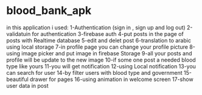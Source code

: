 # blood_bank_apk
in this application i used:
1-Authentication (sign in , sign up and log out)
2-validatuin for authentication
3-firebase auth
4-put posts in the page of posts with Realtime database
5-edit and delet post
6-translation to arabic using local storage
7-in profile page you can change your profile picture
8-using image picker and put image in firebase Storage
9-all your posts and profile will be update to the new image
10-if some one post a needed blood type like yours
11-you will get notification
12-using Local notification
13-you can search for user 
14-by filter users with blood type and government
15-beautiful drawer for pages
16-using animation in welcome screen
17-show user data in post
